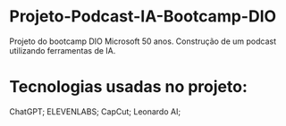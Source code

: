 # Projeto-Podcast-IA-Bootcamp-DIO
Projeto do bootcamp DIO Microsoft 50 anos. Construção de um podcast utilizando ferramentas de IA.
# Tecnologias usadas no projeto:
ChatGPT;
ELEVENLABS;
CapCut;
Leonardo AI;
